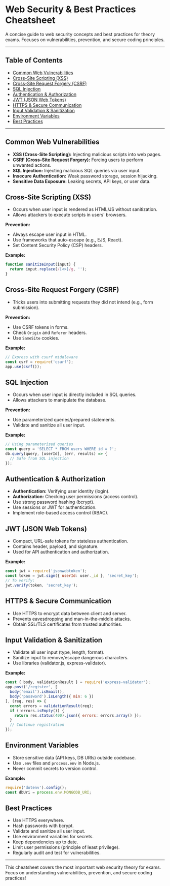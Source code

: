 # Web Security & Best Practices Cheatsheet

A concise guide to web security concepts and best practices for theory exams. Focuses on vulnerabilities, prevention, and secure coding principles.

---

## Table of Contents
- [Common Web Vulnerabilities](#common-web-vulnerabilities)
- [Cross-Site Scripting (XSS)](#cross-site-scripting-xss)
- [Cross-Site Request Forgery (CSRF)](#cross-site-request-forgery-csrf)
- [SQL Injection](#sql-injection)
- [Authentication & Authorization](#authentication--authorization)
- [JWT (JSON Web Tokens)](#jwt-json-web-tokens)
- [HTTPS & Secure Communication](#https--secure-communication)
- [Input Validation & Sanitization](#input-validation--sanitization)
- [Environment Variables](#environment-variables)
- [Best Practices](#best-practices)

---

## Common Web Vulnerabilities
- **XSS (Cross-Site Scripting):** Injecting malicious scripts into web pages.
- **CSRF (Cross-Site Request Forgery):** Forcing users to perform unwanted actions.
- **SQL Injection:** Injecting malicious SQL queries via user input.
- **Insecure Authentication:** Weak password storage, session hijacking.
- **Sensitive Data Exposure:** Leaking secrets, API keys, or user data.

## Cross-Site Scripting (XSS)
- Occurs when user input is rendered as HTML/JS without sanitization.
- Allows attackers to execute scripts in users' browsers.

**Prevention:**
- Always escape user input in HTML.
- Use frameworks that auto-escape (e.g., EJS, React).
- Set Content Security Policy (CSP) headers.

**Example:**
```js
function sanitizeInput(input) {
  return input.replace(/[<>]/g, '');
}
```

## Cross-Site Request Forgery (CSRF)
- Tricks users into submitting requests they did not intend (e.g., form submission).

**Prevention:**
- Use CSRF tokens in forms.
- Check `Origin` and `Referer` headers.
- Use `SameSite` cookies.

**Example:**
```js
// Express with csurf middleware
const csrf = require('csurf');
app.use(csrf());
```

## SQL Injection
- Occurs when user input is directly included in SQL queries.
- Allows attackers to manipulate the database.

**Prevention:**
- Use parameterized queries/prepared statements.
- Validate and sanitize all user input.

**Example:**
```js
// Using parameterized queries
const query = 'SELECT * FROM users WHERE id = ?';
db.query(query, [userId], (err, results) => {
  // Safe from SQL injection
});
```

## Authentication & Authorization
- **Authentication:** Verifying user identity (login).
- **Authorization:** Checking user permissions (access control).
- Use strong password hashing (bcrypt).
- Use sessions or JWT for authentication.
- Implement role-based access control (RBAC).

## JWT (JSON Web Tokens)
- Compact, URL-safe tokens for stateless authentication.
- Contains header, payload, and signature.
- Used for API authentication and authorization.

**Example:**
```js
const jwt = require('jsonwebtoken');
const token = jwt.sign({ userId: user._id }, 'secret_key');
// To verify:
jwt.verify(token, 'secret_key');
```

## HTTPS & Secure Communication
- Use HTTPS to encrypt data between client and server.
- Prevents eavesdropping and man-in-the-middle attacks.
- Obtain SSL/TLS certificates from trusted authorities.

## Input Validation & Sanitization
- Validate all user input (type, length, format).
- Sanitize input to remove/escape dangerous characters.
- Use libraries (validator.js, express-validator).

**Example:**
```js
const { body, validationResult } = require('express-validator');
app.post('/register', [
  body('email').isEmail(),
  body('password').isLength({ min: 6 })
], (req, res) => {
  const errors = validationResult(req);
  if (!errors.isEmpty()) {
    return res.status(400).json({ errors: errors.array() });
  }
  // Continue registration
});
```

## Environment Variables
- Store sensitive data (API keys, DB URIs) outside codebase.
- Use `.env` files and `process.env` in Node.js.
- Never commit secrets to version control.

**Example:**
```js
require('dotenv').config();
const dbUri = process.env.MONGODB_URI;
```

## Best Practices
- Use HTTPS everywhere.
- Hash passwords with bcrypt.
- Validate and sanitize all user input.
- Use environment variables for secrets.
- Keep dependencies up to date.
- Limit user permissions (principle of least privilege).
- Regularly audit and test for vulnerabilities.

---

This cheatsheet covers the most important web security theory for exams. Focus on understanding vulnerabilities, prevention, and secure coding practices! 